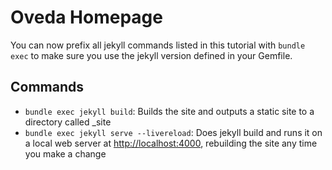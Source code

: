 # Oveda Homepage

You can now prefix all jekyll commands listed in this tutorial with ```bundle exec``` to make sure you use the jekyll version defined in your Gemfile.

## Commands

* ```bundle exec jekyll build```: Builds the site and outputs a static site to a directory called _site
* ```bundle exec jekyll serve --livereload```: Does jekyll build and runs it on a local web server at <http://localhost:4000>, rebuilding the site any time you make a change
